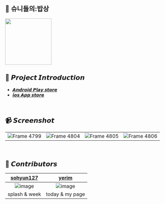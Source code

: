 ## 🍚 슈니들의:밥상

<img src="https://github.com/SWU-MEAL/SWU-MEAL-ANDROID/assets/98076050/1cfb22c2-2af8-4219-8647-0d4be22a985b" width="150" height="150"/>
<br>


## 📌 𝙋𝙧𝙤𝙟𝙚𝙘𝙩 𝙄𝙣𝙩𝙧𝙤𝙙𝙪𝙘𝙩𝙞𝙤𝙣
+ [𝘼𝙣𝙙𝙧𝙤𝙞𝙙 𝙋𝙡𝙖𝙮 𝙨𝙩𝙤𝙧𝙚](https://play.google.com/store/apps/details?id=com.swubab)
+ [𝙞𝙤𝙨 𝘼𝙥𝙥 𝙨𝙩𝙤𝙧𝙚](https://apps.apple.com/kr/app/%EC%8A%88%EB%8B%88%EC%9D%98-%EB%B0%A5%EC%83%81/id6470997592)

<br>

## 📹 𝙎𝙘𝙧𝙚𝙚𝙣𝙨𝙝𝙤𝙩
|  |  |  |  |
|--------|--------|--------|--------|
|![Frame 4799](https://github.com/SWU-MEAL/SWU-MEAL-ANDROID/assets/98076050/ecceead9-cfa7-4e41-9925-94370b45ef05) |![Frame 4804](https://github.com/SWU-MEAL/SWU-MEAL-ANDROID/assets/98076050/893abf41-99f5-44b9-bbe2-a71725b4ae47) | ![Frame 4805](https://github.com/SWU-MEAL/SWU-MEAL-ANDROID/assets/98076050/e5281c22-307e-4582-b1e9-bc5574d1ff09) | ![Frame 4806](https://github.com/SWU-MEAL/SWU-MEAL-ANDROID/assets/98076050/6281c19a-5559-4b8a-9823-9696521ccc9c)| 


<br>

## 💚 𝘾𝙤𝙣𝙩𝙧𝙞𝙗𝙪𝙩𝙤𝙧𝙨

| [sohyun127](https://github.com/sohyun127) | [yerim](https://github.com/yerim123456)  | 
|:------------------------------------:|:------------------------------------:|
|![image](https://github.com/SWU-MEAL/SWU-MEAL-ANDROID/assets/98076050/2da950ce-8a91-4fe9-83f9-bd7129725759) |![image](https://github.com/SWU-MEAL/SWU-MEAL-ANDROID/assets/98076050/789a0348-136f-4c3f-ae6c-d56812960661) |
| splash & week  |     today & my page   | 





